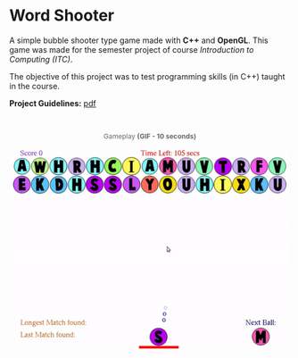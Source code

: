 # Word Shooter

A simple bubble shooter type game made with **C++** and **OpenGL**. This game was made for the semester project of course _Introduction to Computing (ITC)_.

The objective of this project was to test programming skills (in C++) taught in the course.

**Project Guidelines:** [pdf](assets/instructions.pdf)

<br />

<p align="center" style="font-size:12px;color:dimgray;">Gameplay <strong>(GIF - 10 seconds)</strong>
</p>
<p align="center">
    <img src="assets/gameplay.gif" alt="Word Shooter Gameplay"/>
</p>
